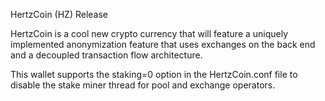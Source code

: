 HertzCoin (HZ) Release

HertzCoin is a cool new crypto currency that will feature a uniquely implemented anonymization feature that uses exchanges on the back end and a decoupled transaction flow architecture.

This wallet supports the staking=0 option in the HertzCoin.conf file to disable the stake miner thread for pool and exchange operators.

